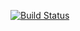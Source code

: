 [![Build Status](https://travis-ci.com/kj800x/nulinks.svg?branch=master)](https://travis-ci.com/kj800x/nulinks)

